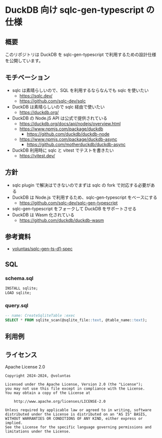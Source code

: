 # DuckDB 向け sqlc-gen-typescript の仕様

## 概要

このリポジトリは DuckDB を sqlc-gen-typescript で利用するための設計仕様を公開しています。

## モチベーション

- sqlc は素晴らしいので、SQL を利用するならなんでも sqlc を使いたい
  - https://sqlc.dev/
  - https://github.com/sqlc-dev/sqlc
- DuckDB は素晴らしいので sqlc 経由で使いたい
  - https://duckdb.org/
- DuckDB の Node.jS API は公式で提供されている
  - https://duckdb.org/docs/api/nodejs/overview.html
  - https://www.npmjs.com/package/duckdb
    - https://github.com/duckdb/duckdb-node
  - https://www.npmjs.com/package/duckdb-async
    - https://github.com/motherduckdb/duckdb-async
- DuckDB 利用時に sqlc と vitest でテストを書きたい
  - https://vitest.dev/

## 方針

- sqlc plugin で解決はできないのでまずは sqlc の fork で対応する必要がある
- DuckDB は Node.js で利用するため、sqlc-gen-typescript をベースにする
  - https://github.com/sqlc-dev/sqlc-gen-typescript
- sqlc-gen-typescript をフォークして DuckDB をサポートさせる
- DuckDB は Wasm 化されている
  - https://github.com/duckdb/duckdb-wasm

## 参考資料

- [voluntas/sqlc\-gen\-ts\-d1\-spec](https://github.com/voluntas/sqlc-gen-ts-d1-spec)

## SQL

### schema.sql

```sql
INSTALL sqlite;
LOAD sqlite;
```

### query.sql

```sql
-- name: CreateSqliteTable :exec
SELECT * FROM sqlite_scan(@sqlite_file::text, @table_name::text);
```

## 利用例

## ライセンス

Apache License 2.0

```
Copyright 2024-2024, @voluntas

Licensed under the Apache License, Version 2.0 (the "License");
you may not use this file except in compliance with the License.
You may obtain a copy of the License at

    http://www.apache.org/licenses/LICENSE-2.0

Unless required by applicable law or agreed to in writing, software
distributed under the License is distributed on an "AS IS" BASIS,
WITHOUT WARRANTIES OR CONDITIONS OF ANY KIND, either express or implied.
See the License for the specific language governing permissions and
limitations under the License.
```
